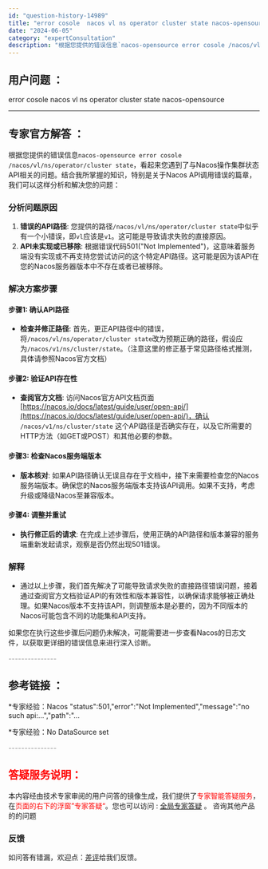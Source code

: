 ```yaml
---
id: "question-history-14989"
title: "error cosole  nacos vl ns operator cluster state nacos-opensource"
date: "2024-06-05"
category: "expertConsultation"
description: "根据您提供的错误信息`nacos-opensource error cosole /nacos/vl/ns/operator/cluster state`，看起来您遇到了与Nacos操作集群状态API相关的问题。结合我所掌握的知识，特别是关于Nacos API调用错误的篇章，我们可以这样分析和解决您"
---
```


## 用户问题 ： 
 error cosole  nacos vl ns operator cluster state nacos-opensource 

---------------
## 专家官方解答 ：

根据您提供的错误信息`nacos-opensource error cosole /nacos/vl/ns/operator/cluster state`，看起来您遇到了与Nacos操作集群状态API相关的问题。结合我所掌握的知识，特别是关于Nacos API调用错误的篇章，我们可以这样分析和解决您的问题：

### 分析问题原因

1. **错误的API路径**: 您提供的路径`/nacos/vl/ns/operator/cluster state`中似乎有一个小错误，即`vl`应该是`v1`。这可能是导致请求失败的直接原因。
2. **API未实现或已移除**: 根据错误代码501("Not Implemented")，这意味着服务端没有实现或不再支持您尝试访问的这个特定API路径。这可能是因为该API在您的Nacos服务器版本中不存在或者已被移除。

### 解决方案步骤

#### 步骤1: 确认API路径
- **检查并修正路径**: 首先，更正API路径中的错误，将`/nacos/vl/ns/operator/cluster state`改为预期正确的路径，假设应为`/nacos/v1/ns/cluster/state`。（注意这里的修正基于常见路径格式推测，具体请参照Nacos官方文档）

#### 步骤2: 验证API存在性
- **查阅官方文档**: 访问Nacos官方API文档页面[https://nacos.io/docs/latest/guide/user/open-api/](https://nacos.io/docs/latest/guide/user/open-api/)，确认 `/nacos/v1/ns/cluster/state` 这个API路径是否确实存在，以及它所需要的HTTP方法（如GET或POST）和其他必要的参数。

#### 步骤3: 检查Nacos服务端版本
- **版本核对**: 如果API路径确认无误且存在于文档中，接下来需要检查您的Nacos服务端版本。确保您的Nacos服务端版本支持该API调用。如果不支持，考虑升级或降级Nacos至兼容版本。

#### 步骤4: 调整并重试
- **执行修正后的请求**: 在完成上述步骤后，使用正确的API路径和版本兼容的服务端重新发起请求，观察是否仍然出现501错误。

### 解释
- 通过以上步骤，我们首先解决了可能导致请求失败的直接路径错误问题，接着通过查阅官方文档验证API的有效性和版本兼容性，以确保请求能够被正确处理。如果Nacos版本不支持该API，则调整版本是必要的，因为不同版本的Nacos可能包含不同的功能集和API支持。

如果您在执行这些步骤后问题仍未解决，可能需要进一步查看Nacos的日志文件，以获取更详细的错误信息来进行深入诊断。


<font color="#949494">---------------</font> 


## 参考链接 ：

*专家经验：Nacos "status":501,"error":"Not Implemented","message":"no such api:...","path":"... 
 
 *专家经验：No DataSource set 


 <font color="#949494">---------------</font> 
 


## <font color="#FF0000">答疑服务说明：</font> 

本内容经由技术专家审阅的用户问答的镜像生成，我们提供了<font color="#FF0000">专家智能答疑服务</font>，在<font color="#FF0000">页面的右下的浮窗”专家答疑“</font>。您也可以访问 : [全局专家答疑](https://opensource.alibaba.com/chatBot) 。 咨询其他产品的的问题

### 反馈
如问答有错漏，欢迎点：[差评](https://ai.nacos.io/user/feedbackByEnhancerGradePOJOID?enhancerGradePOJOId=15042)给我们反馈。
